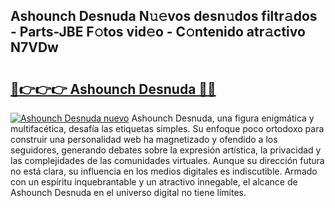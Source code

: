 ## Ashounch Desnuda N𝚞𝚎vos desn𝚞dos filtr𝚊dos - Parts-JBE F𝚘tos vid𝚎o - C𝚘ntenido atr𝚊ctivo N7VDw

# <h2><a href="http://mbdqpfx.tromn.icu/?c=Ashounch+Desnuda">🔗👉👉👉 Ashounch Desnuda 🔗🔗</a></h2>

[![Ashounch Desnuda nuevo](https://i.imgur.com/pEAQMta.gif)](http://mbdqpfx.tromn.icu/?c=Ashounch+Desnuda)
Ashounch Desnuda, una figura enigmática y multifacética, desafía las etiquetas simples. Su enfoque poco ortodoxo para construir una personalidad web ha magnetizado y ofendido a los seguidores, generando debates sobre la expresión artística, la privacidad y las complejidades de las comunidades virtuales. Aunque su dirección futura no está clara, su influencia en los medios digitales es indiscutible. Armado con un espíritu inquebrantable y un atractivo innegable, el alcance de Ashounch Desnuda en el universo digital no tiene límites.
